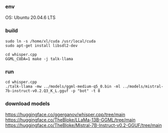 ### env 
OS: Ubuntu 20.04.6 LTS

### build

```
sudo ln -s /home/xl/cuda /usr/local/cuda
sudo apt-get install libsdl2-dev

cd whisper.cpp
GGML_CUDA=1 make -j talk-llama
```
### run
```
cd whisper.cpp
./talk-llama -mw ../models/ggml-medium-q5_0.bin -ml ../models/mistral-7b-instruct-v0.2.Q3_K_L.gguf -p "bot" -t 8
```

### download models
https://huggingface.co/ggerganov/whisper.cpp/tree/main  
https://huggingface.co/TheBloke/LLaMa-13B-GGML/tree/main  
https://huggingface.co/TheBloke/Mistral-7B-Instruct-v0.2-GGUF/tree/main  

